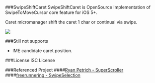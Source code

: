 ###SwipeShiftCaret
SwipeShiftCaret is OpenSource Implementation of SwipeToMoveCursor core feature for iOS 5+.

Caret micromanager shift the caret 1 char or continual via swipe.

![](http://dl.dropbox.com/u/149268/swipeshiftcaret_a_GIFSoup.com.gif)

###Still not supports

* IME candidate caret position.

###License
ISC License

###Referenced Project
####[Ryan Petrich - SuperScroller](https://github.com/rpetrich/SuperScroller/)
####[freerunnering - SwipeSelection](https://github.com/freerunnering/SwipeSelection/)
